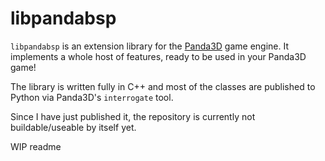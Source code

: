 # libpandabsp
`libpandabsp` is an extension library for the [Panda3D](https://www.github.com/panda3d/panda3d "Panda3D GitHub Page") game engine. It implements a whole host of features, ready to be used in your Panda3D game!

The library is written fully in C++ and most of the classes are published to Python via Panda3D's `interrogate` tool.

Since I have just published it, the repository is currently not buildable/useable by itself yet.

WIP readme
